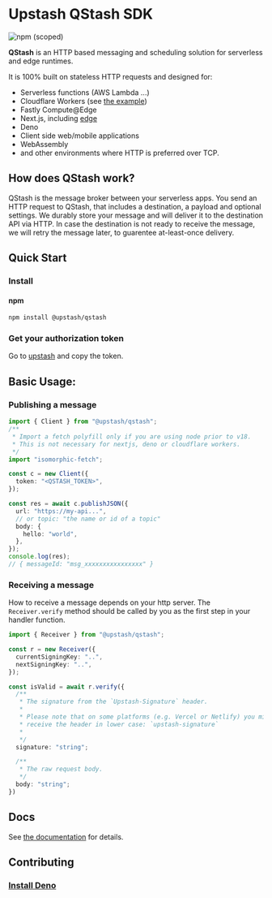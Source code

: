 # Upstash QStash SDK

![npm (scoped)](https://img.shields.io/npm/v/@upstash/qstash)

**QStash** is an HTTP based messaging and scheduling solution for serverless and
edge runtimes.

It is 100% built on stateless HTTP requests and designed for:

- Serverless functions (AWS Lambda ...)
- Cloudflare Workers (see
  [the example](https://github.com/upstash/sdk-qstash-ts/tree/main/examples/cloudflare-workers))
- Fastly Compute@Edge
- Next.js, including [edge](https://nextjs.org/docs/api-reference/edge-runtime)
- Deno
- Client side web/mobile applications
- WebAssembly
- and other environments where HTTP is preferred over TCP.

## How does QStash work?

QStash is the message broker between your serverless apps. You send an HTTP
request to QStash, that includes a destination, a payload and optional settings.
We durably store your message and will deliver it to the destination API via
HTTP. In case the destination is not ready to receive the message, we will retry
the message later, to guarentee at-least-once delivery.

## Quick Start

### Install

#### npm

```bash
npm install @upstash/qstash
```

### Get your authorization token

Go to [upstash](https://console.upstash.com/qstash) and copy the token.

## Basic Usage:

### Publishing a message

```ts
import { Client } from "@upstash/qstash";
/**
 * Import a fetch polyfill only if you are using node prior to v18.
 * This is not necessary for nextjs, deno or cloudflare workers.
 */
import "isomorphic-fetch";

const c = new Client({
  token: "<QSTASH_TOKEN>",
});

const res = await c.publishJSON({
  url: "https://my-api...",
  // or topic: "the name or id of a topic"
  body: {
    hello: "world",
  },
});
console.log(res);
// { messageId: "msg_xxxxxxxxxxxxxxxx" }
```

### Receiving a message

How to receive a message depends on your http server. The `Receiver.verify`
method should be called by you as the first step in your handler function.

```ts
import { Receiver } from "@upstash/qstash";

const r = new Receiver({
  currentSigningKey: "..",
  nextSigningKey: "..",
});

const isValid = await r.verify({
  /**
   * The signature from the `Upstash-Signature` header.
   *
   * Please note that on some platforms (e.g. Vercel or Netlify) you might
   * receive the header in lower case: `upstash-signature`
   *
   */
  signature: "string";

  /**
   * The raw request body.
   */
  body: "string";
})
```

## Docs

See [the documentation](https://docs.upstash.com/qstash) for details.

## Contributing

### [Install Deno](https://deno.land/#installation)
